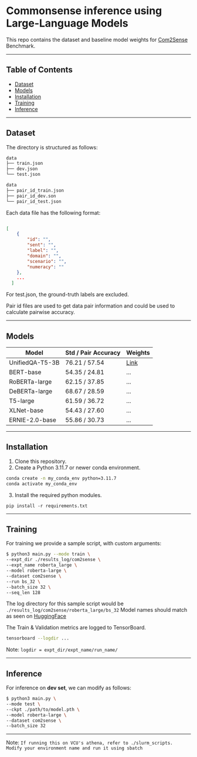 
# Commonsense inference using Large-Language Models

This repo contains the dataset and baseline model weights for
[Com2Sense](https://arxiv.org/abs/2106.00969) Benchmark.

---

## Table of Contents

- [Dataset](#dataset)
- [Models](#models)
- [Installation](#installation)
- [Training](#training)
- [Inference](#inference)
  
---

## Dataset

The directory is structured as follows:

```bash
data
├── train.json
├── dev.json
└── test.json

data
├── pair_id_train.json
├── pair_id_dev.son
└── pair_id_test.json
```

Each data file has the following format:

```json

[   
    {
        "id": "",
        "sent": "",
        "label": "",
        "domain": "",
        "scenario": "",
        "numeracy": ""
    },
    ...
  ]

```

For test.json, the ground-truth labels are excluded.

Pair id files are used to get data pair information and could be used to calculate pairwise accuracy.

---

## Models

| Model             | Std / Pair Accuracy | Weights  |
| ---------         | ------------------- | --------- |
| UnifiedQA-T5-3B      | 76.21 / 57.54       | [Link](https://drive.google.com/file/d/1uQnxZAkSoDc8JEmESzTl0XVE8kHpm_10/view?usp=sharing)|
| BERT-base     | 54.35 / 24.81       | ... |
| RoBERTa-large     | 62.15 / 37.85       | ... |
| DeBERTa-large     | 68.67 / 28.59       | ... |
| T5-large     | 61.59 / 36.72       | ... |
| XLNet-base     | 54.43 / 27.60       | ... |
| ERNIE-2.0-base     | 55.86 / 30.73       | ... |

---

## Installation

1. Clone this repository.
2. Create a Python 3.11.7 or newer conda environment.

```bash
conda create -n my_conda_env python=3.11.7
conda activate my_conda_env
```

3. Install the required python modules.

```
pip install -r requirements.txt
```

---

## Training

For training we provide a sample script, with custom arguments:
  
```bash
$ python3 main.py --mode train \
--expt_dir ./results_log/com2sense \
--expt_name roberta_large \
--model roberta-large \
--dataset com2sense \
--run bs_32 \
--batch_size 32 \
--seq_len 128
```

The log directory for this sample script would be `./results_log/com2sense/roberta_large/bs_32`
Model names should match as seen on [HuggingFace](https://huggingface.co/)

The Train & Validation metrics are logged to TensorBoard.

```bash
tensorboard --logdir ...
```

Note: `logdir = expt_dir/expt_name/run_name/`

---

## Inference

For inference on **dev set**, we can modify as follows:
  
```bash
$ python3 main.py \
--mode test \
--ckpt ./path/to/model.pth \
--model roberta-large \
--dataset com2sense \
--batch_size 32
```

---

Note: `If running this on VCU's athena, refer to ./slurm_scripts. Modify your environment name and run it using sbatch`
